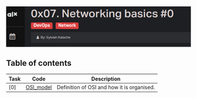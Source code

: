 ![Networking](assets/Screenshot%20from%202023-07-06%2017-09-11.png)

## Table of contents
Task | Code | Description
-----|------ | -----------
[0] | [OSI_model](./0-OSI_model) |  Definition of OSI and how it is organised.